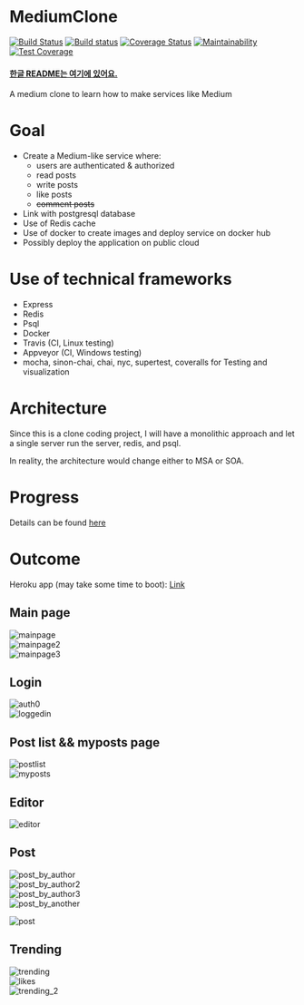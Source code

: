 # MediumClone 
[![Build Status](https://travis-ci.com/json9512/mediumclone.svg?branch=main)](https://travis-ci.com/json9512/mediumclone) [![Build status](https://ci.appveyor.com/api/projects/status/1thg3wucfety9ga0?svg=true)](https://ci.appveyor.com/project/json9512/mediumclone) [![Coverage Status](https://coveralls.io/repos/github/json9512/mediumclone/badge.svg?branch=main)](https://coveralls.io/github/json9512/mediumclone?branch=develop) [![Maintainability](https://api.codeclimate.com/v1/badges/24b9d515ac7e40820317/maintainability)](https://codeclimate.com/github/json9512/mediumclone/maintainability) [![Test Coverage](https://api.codeclimate.com/v1/badges/24b9d515ac7e40820317/test_coverage)](https://codeclimate.com/github/json9512/mediumclone/test_coverage) 


#### [한글 README는 여기에 있어요.](https://www.github.com/json9512/mediumclone/blob/master/Korean.md)

A medium clone to learn how to make services like Medium

# Goal

- Create a Medium-like service where:
    - users are authenticated & authorized
    - read posts
    - write posts
    - like posts
    - ~~comment posts~~
- Link with postgresql database
- Use of Redis cache
- Use of docker to create images and deploy service on docker hub
- Possibly deploy the application on public cloud

# Use of technical frameworks

- Express
- Redis
- Psql
- Docker
- Travis (CI, Linux testing)
- Appveyor (CI, Windows testing)
- mocha, sinon-chai, chai, nyc, supertest, coveralls for Testing and visualization

# Architecture

Since this is a clone coding project, I will have a monolithic approach and let a single server run the server, redis, and psql. 

In reality, the architecture would change either to MSA or SOA. 

# Progress

Details can be found [here](https://www.github.com/json9512/mediumclone/blob/master/Progress.md)

# Outcome

Heroku app (may take some time to boot): [Link](https://json9512-mediumclone.herokuapp.com/)

## Main page
![mainpage](https://www.github.com/json9512/mediumclone/blob/main/images/main.PNG)<br>
![mainpage2](https://www.github.com/json9512/mediumclone/blob/main/images/main2.PNG)<br>
![mainpage3](https://www.github.com/json9512/mediumclone/blob/main/images/main3.PNG)<br>

## Login
![auth0](https://www.github.com/json9512/mediumclone/blob/main/images/autho0.PNG)<br>
![loggedin](https://www.github.com/json9512/mediumclone/blob/main/images/loggedin_main.PNG)<br>

## Post list && myposts page

![postlist](https://www.github.com/json9512/mediumclone/blob/main/images/postlist.PNG)<br>
![myposts](https://www.github.com/json9512/mediumclone/blob/main/images/myposts.PNG)<br>

## Editor

![editor](https://www.github.com/json9512/mediumclone/blob/main/images/editor.PNG)<br>

## Post
![post_by_author](https://www.github.com/json9512/mediumclone/blob/main/images/post_by_me.PNG)<br>
![post_by_author2](https://www.github.com/json9512/mediumclone/blob/main/images/post_by_me2.PNG)<br>
![post_by_author3](https://www.github.com/json9512/mediumclone/blob/main/images/post_by_me3.PNG)<br>
![post_by_another](https://www.github.com/json9512/mediumclone/blob/main/images/post.PNG)<br>


![post](https://www.github.com/json9512/mediumclone/blob/main/images/post.PNG)<br>

## Trending

![trending](https://www.github.com/json9512/mediumclone/blob/main/images/trending.PNG)<br>
![likes](https://www.github.com/json9512/mediumclone/blob/main/images/like_increase.PNG)<br>
![trending_2](https://www.github.com/json9512/mediumclone/blob/main/images/trending_2.PNG)<br>
